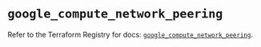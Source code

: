 # `google_compute_network_peering`

Refer to the Terraform Registry for docs: [`google_compute_network_peering`](https://registry.terraform.io/providers/hashicorp/google-beta/6.20.0/docs/resources/google_compute_network_peering).
